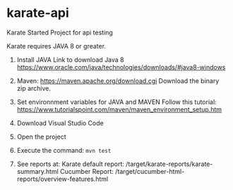 # karate-api
Karate Started Project for api testing


Karate requires JAVA 8 or greater.

1. Install JAVA
Link to download Java 8 https://www.oracle.com/java/technologies/downloads/#java8-windows

2. Maven:  https://maven.apache.org/download.cgi
Download the binary zip archive.

3. Set environnment variables for JAVA and MAVEN
Follow this tutorial: https://www.tutorialspoint.com/maven/maven_environment_setup.htm

4. Download Visual Studio Code

5. Open the project

6. Execute the command: ```mvn test```

7. See reports at:
Karate default report: /target/karate-reports/karate-summary.html
Cucumber Report: /target/cucumber-html-reports/overview-features.html